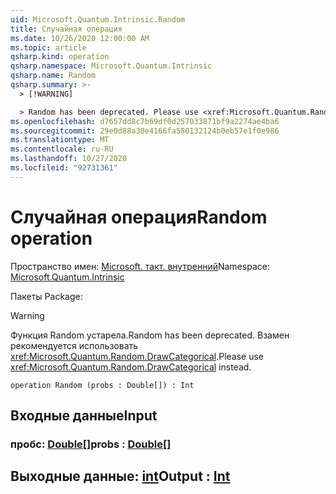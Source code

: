 ```yaml
---
uid: Microsoft.Quantum.Intrinsic.Random
title: Случайная операция
ms.date: 10/26/2020 12:00:00 AM
ms.topic: article
qsharp.kind: operation
qsharp.namespace: Microsoft.Quantum.Intrinsic
qsharp.name: Random
qsharp.summary: >-
  > [!WARNING]

  > Random has been deprecated. Please use <xref:Microsoft.Quantum.Random.DrawCategorical> instead.
ms.openlocfilehash: d7657dd8c7b69df0d257033871bf9a2274ae4ba6
ms.sourcegitcommit: 29e0d88a30e4166fa580132124b0eb57e1f0e986
ms.translationtype: MT
ms.contentlocale: ru-RU
ms.lasthandoff: 10/27/2020
ms.locfileid: "92731361"
---
```

# <a name="random-operation"></a><span data-ttu-id="99159-102">Случайная операция</span><span class="sxs-lookup"><span data-stu-id="99159-102">Random operation</span></span>

<span data-ttu-id="99159-103">Пространство имен: [Microsoft. такт. внутренний](xref:Microsoft.Quantum.Intrinsic)</span><span class="sxs-lookup"><span data-stu-id="99159-103">Namespace: [Microsoft.Quantum.Intrinsic](xref:Microsoft.Quantum.Intrinsic)</span></span>

<span data-ttu-id="99159-104">Пакеты [](https://nuget.org/packages/)</span><span class="sxs-lookup"><span data-stu-id="99159-104">Package: [](https://nuget.org/packages/)</span></span>


> [!WARNING]
> <span data-ttu-id="99159-105">Функция Random устарела.</span><span class="sxs-lookup"><span data-stu-id="99159-105">Random has been deprecated.</span></span> <span data-ttu-id="99159-106">Взамен рекомендуется использовать <xref:Microsoft.Quantum.Random.DrawCategorical>.</span><span class="sxs-lookup"><span data-stu-id="99159-106">Please use <xref:Microsoft.Quantum.Random.DrawCategorical> instead.</span></span>



```qsharp
operation Random (probs : Double[]) : Int
```


## <a name="input"></a><span data-ttu-id="99159-107">Входные данные</span><span class="sxs-lookup"><span data-stu-id="99159-107">Input</span></span>

### <a name="probs--double"></a><span data-ttu-id="99159-108">пробс: [Double](xref:microsoft.quantum.lang-ref.double)[]</span><span class="sxs-lookup"><span data-stu-id="99159-108">probs : [Double](xref:microsoft.quantum.lang-ref.double)[]</span></span>





## <a name="output--int"></a><span data-ttu-id="99159-109">Выходные данные: [int](xref:microsoft.quantum.lang-ref.int)</span><span class="sxs-lookup"><span data-stu-id="99159-109">Output : [Int](xref:microsoft.quantum.lang-ref.int)</span></span>

